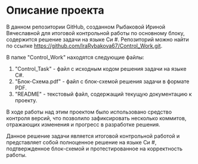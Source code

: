 
# Описание проекта
В данном репозитории GitHub, созданном Рыбаковой Ириной Вячеславной для итоговой контрольной работы по основному блоку, содержится решение задачи на языке Си #. Репозиторий можно найти по ссылке https://github.com/IraRybakova67/Control_Work.git.

В папке "Control_Work" находятся следующие файлы:

1. "Control_Task" - файл с исходным кодом решения задачи на языке С#.
2. "Блок-Схема.pdf" - файл с блок-схемой решения задачи в формате PDF.
3. "README" - текстовый файл, содержащий текущую документацию к проекту.

В ходе работы над этим проектом было использовано средство контроля версий, что позволило зафиксировать несколько коммитов, отражающих изменения и прогресс в разработке решения.

Данное решение задачи является итоговой контрольной работой и представляет собой полноценное решение на языке Си #, подтвержденное блок-схемой и протестированное на корректность работы.